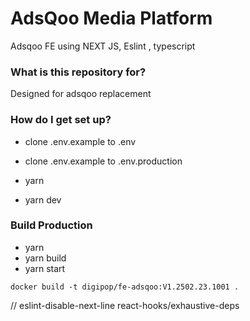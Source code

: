 # AdsQoo Media Platform #

Adsqoo FE using NEXT JS, Eslint , typescript

### What is this repository for?

Designed for adsqoo replacement

### How do I get set up?

- clone .env.example to .env
- clone .env.example to .env.production

- yarn
- yarn dev

### Build Production

- yarn
- yarn build
- yarn start

```
docker build -t digipop/fe-adsqoo:V1.2502.23.1001 .
```

// eslint-disable-next-line react-hooks/exhaustive-deps
